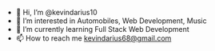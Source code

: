 - 👋 Hi, I’m @kevindarius10
- 👀 I’m interested in Automobiles, Web Development, Music
- 🌱 I’m currently learning Full Stack Web Development 
- 📫 How to reach me kevindarius68@gmail.com

<!---
kevindarius10/kevindarius10 is a ✨ special ✨ repository because its `README.md` (this file) appears on your GitHub profile.
You can click the Preview link to take a look at your changes.
--->
